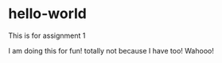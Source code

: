 # hello-world
This is for assignment 1

I am doing this for fun! totally not because I have too! Wahooo!
